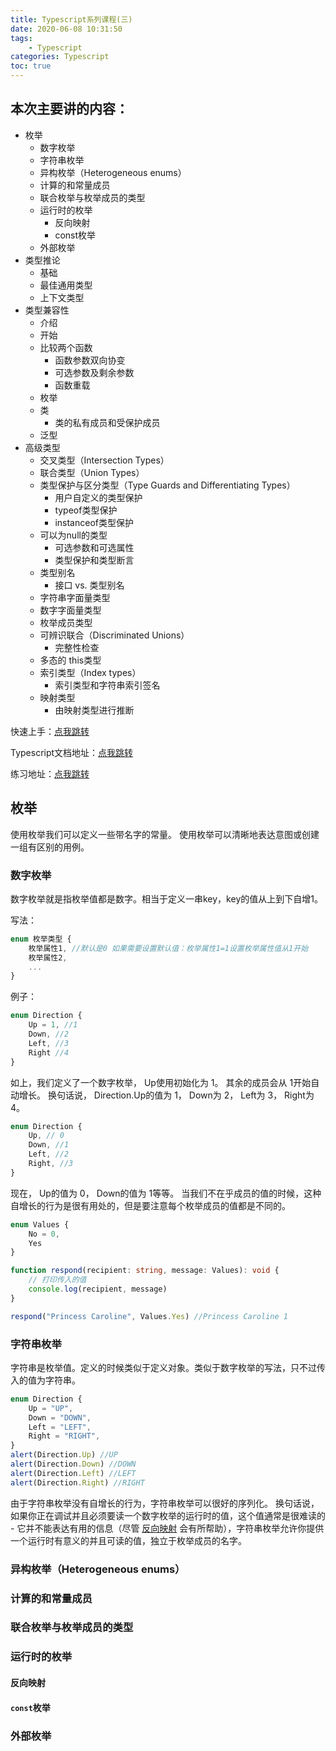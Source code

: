 ```yaml
---
title: Typescript系列课程(三)
date: 2020-06-08 10:31:50
tags: 
    - Typescript
categories: Typescript
toc: true
---
```


## 本次主要讲的内容：
* 枚举
  * 数字枚举
  * 字符串枚举
  * 异构枚举（Heterogeneous enums）
  * 计算的和常量成员
  * 联合枚举与枚举成员的类型
  * 运行时的枚举
    *  反向映射
    *  const枚举
  * 外部枚举
* 类型推论
  * 基础
  * 最佳通用类型
  * 上下文类型
* 类型兼容性
  * 介绍
  * 开始
  * 比较两个函数
    * 函数参数双向协变
    * 可选参数及剩余参数
    * 函数重载
  * 枚举
  * 类
    * 类的私有成员和受保护成员
  * 泛型
* 高级类型
  * 交叉类型（Intersection Types）
  * 联合类型（Union Types）
  * 类型保护与区分类型（Type Guards and Differentiating Types）
    * 用户自定义的类型保护
    * typeof类型保护
    * instanceof类型保护
  * 可以为null的类型
    * 可选参数和可选属性
    * 类型保护和类型断言
  * 类型别名
    * 接口 vs. 类型别名
  * 字符串字面量类型
  * 数字字面量类型
  * 枚举成员类型
  * 可辨识联合（Discriminated Unions）
    * 完整性检查
  * 多态的 this类型
  * 索引类型（Index types）
    * 索引类型和字符串索引签名
  * 映射类型
    * 由映射类型进行推断


快速上手：[点我跳转](https://www.tslang.cn/docs/handbook/typescript-in-5-minutes.html)

Typescript文档地址：[点我跳转](https://www.tslang.cn/docs/handbook/basic-types.html)

练习地址：[点我跳转](https://www.tslang.cn/play/index.html)

<!--more-->

## 枚举

使用枚举我们可以定义一些带名字的常量。 使用枚举可以清晰地表达意图或创建一组有区别的用例。

### 数字枚举

数字枚举就是指枚举值都是数字。相当于定义一串key，key的值从上到下自增1。

写法： 

```ts
enum 枚举类型 {
    枚举属性1, //默认是0 如果需要设置默认值：枚举属性1=1设置枚举属性值从1开始
    枚举属性2,
    ...
}
```
例子：

```ts
enum Direction {
    Up = 1, //1
    Down, //2
    Left, //3
    Right //4
}
```
如上，我们定义了一个数字枚举， Up使用初始化为 1。 其余的成员会从 1开始自动增长。 换句话说， Direction.Up的值为 1， Down为 2， Left为 3， Right为 4。

```ts
enum Direction {
    Up, // 0
    Down, //1
    Left, //2
    Right, //3
}
```
现在， Up的值为 0， Down的值为 1等等。 当我们不在乎成员的值的时候，这种自增长的行为是很有用处的，但是要注意每个枚举成员的值都是不同的。

```ts
enum Values {
    No = 0,
    Yes
}

function respond(recipient: string, message: Values): void {
    // 打印传入的值
    console.log(recipient, message)
}

respond("Princess Caroline", Values.Yes) //Princess Caroline 1
```

### 字符串枚举

字符串是枚举值。定义的时候类似于定义对象。类似于数字枚举的写法，只不过传入的值为字符串。

```ts
enum Direction {
    Up = "UP",
    Down = "DOWN",
    Left = "LEFT",
    Right = "RIGHT",
}
alert(Direction.Up) //UP
alert(Direction.Down) //DOWN
alert(Direction.Left) //LEFT
alert(Direction.Right) //RIGHT
```
由于字符串枚举没有自增长的行为，字符串枚举可以很好的序列化。 换句话说，如果你正在调试并且必须要读一个数字枚举的运行时的值，这个值通常是很难读的 - 它并不能表达有用的信息（尽管 [反向映射](#反向映射) 会有所帮助），字符串枚举允许你提供一个运行时有意义的并且可读的值，独立于枚举成员的名字。

### 异构枚举（Heterogeneous enums）
### 计算的和常量成员
### 联合枚举与枚举成员的类型
### 运行时的枚举
#### 反向映射
#### `const`枚举
### 外部枚举